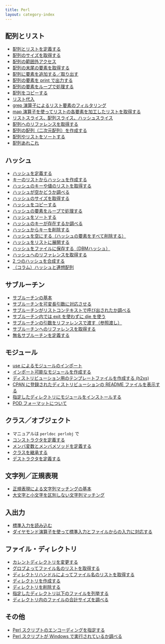 ```yaml
---
title: Perl
layout: category-index
---
```


配列とリスト
----
- [配列とリストを定義する](list/define-array-list.html)
- [配列のサイズを取得する](list/get-array-size.html)
- [配列の範囲外アクセス](list/undef.html)
- [配列の末尾の要素を取得する](list/get-last-element.html)
- [配列に要素を追加する／取り出す](list/push-unshift.html)
- [配列の要素を print で出力する](list/print-array.html)
- [配列の要素をループで処理する](list/loop-array.html)
- [配列をコピーする](list/copy-array.html)
- [リスト代入](list/list-substitution.html)
- [grep 演算子によるリスト要素のフィルタリング](list/grep-list.html)
- [map 演算子を使ってリストの各要素を加工したリストを取得する](list/map-list.html)
- [リストスライス、配列スライス、ハッシュスライス](list/list-slice.html)
- [配列へのリファレンスを取得する](list/reference.html)
- [配列の配列（二次元配列）を作成する](list/two-dimensional-array.html)
- [配列やリストをソートする](list/sort-array.html)
- [配列あれこれ](list/misc.html)

ハッシュ
----
- [ハッシュを定義する](hash/define-hash.html)
- [キーのリストからハッシュを作成する](hash/create-hash-by-map.html)
- [ハッシュのキーや値のリストを取得する](hash/hash-key-value-list.html)
- [ハッシュが空かどうか調べる](hash/check-if-hash-is-empty.html)
- [ハッシュのサイズを取得する](hash/get-hash-size.html)
- [ハッシュをコピーする](hash/copy-hash.html)
- [ハッシュの要素をループで処理する](hash/loop-hash.html)
- [ハッシュをソートする](hash/sort-hash.html)
- [ハッシュのキーが存在するか調べる](hash/check-key.html)
- [ハッシュからキーを削除する](hash/remove-key.html)
- [ハッシュを空にする（ハッシュの要素をすべて削除する）](hash/clear-hash.html)
- [ハッシュをリストに展開する](hash/expand-hash-to-list.html)
- [ハッシュをファイルに保存する（DBMハッシュ）](hash/save-hash-into-file.html)
- [ハッシュへのリファレンスを取得する](hash/reference-to-hash.html)
- [2 つのハッシュを合成する](hash/merge-hash.html)
- [（コラム）ハッシュと連想配列](hash/history-of-name.html)

サブルーチン
----
- [サブルーチンの基本](subroutine/basic.html)
- [サブルーチンを可変長引数に対応させる](subroutine/variable-length-arguments.html)
- [サブルーチンがリストコンテキストで呼び出されたか調べる](subroutine/want-array.html)
- [サブルーチン内では exit を使わずに die を使う](subroutine/use-die-instead-of-exit.html)
- [サブルーチンの引数をリファレンスで渡す（参照渡し）](subroutine/call-by-reference.html)
- [サブルーチンへのリファレンスを取得する](subroutine/reference-to-subroutine.html)
- [無名サブルーチンを定義する](subroutine/anonymous-subroutine.html)

モジュール
----
- [use によるモジュールのインポート](module/import-module.html)
- [インポート可能なモジュールを作成する](module/create-module.html)
- [ディストリビューション用のテンプレートファイルを作成する (h2xs)](module/module-template.html)
- [CPAN に登録されたディストリビューションの README ファイルを表示する](module/cpan-readme.html)
- [指定したディレクトリにモジュールをインストールする](module/install-directory.html)
- [POD フォーマットについて](module/pod.html)

クラス／オブジェクト
----
- マニュアルは `perldoc perlobj` で
- [コンストラクタを定義する](class/constructor.html)
- [メンバ変数とメンバメソッドを定義する](class/member.html)
- [クラスを継承する](class/inherit.html)
- [デストラクタを定義する](class/destructor.html)

文字列／正規表現
----
- [正規表現による文字列マッチングの基本](string/basics-of-regexp.html)
- [大文字と小文字を区別しない文字列マッチング](string/ignore-case.html)

入出力
----
- [標準入力を読み込む](io/read-from-stdio.html)
- [ダイヤモンド演算子を使って標準入力とファイルからの入力に対応する](io/diamond-operator.html)

ファイル・ディレクトリ
----
- [カレントディレクトリを変更する](file/chdir.html)
- [グロブよってファイル名のリストを取得する](file/glob.html)
- [ディレクトリハンドルによってファイル名のリストを取得する](file/readdir.html)
- [ディレクトリを作成する](file/mkdir.html)
- [ディレクトリを削除する](file/rmdir.html)
- [指定したディレクトリ以下のファイルを列挙する](file/find.html)
- [ディレクトリ内のファイルの合計サイズを調べる](file/dir-size.html)

その他
----
- [Perl スクリプトのエンコーディングを指定する](misc/script-encoding.html)
- [Perl スクリプトが Windows で実行されているか調べる](misc/run-on-windows.html)


